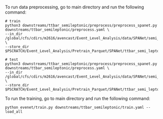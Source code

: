 
To run data preprocessing, go to main directory and run the following command:
```
# train
python3 downstreams/ttbar_semileptonic/preprocess/preprocess_spanet.py downstreams/ttbar_semileptonic/preprocess.yaml \
--in_dir /global/cfs/cdirs/m2616/avencast/Event_Level_Analysis/data/SPANet/semi_leptonic_ttbar/train \
--store_dir $PSCRATCH/Event_Level_Analysis/Pretrain_Parquet/SPANet/ttbar_semi_leptonic/train

# test
python3 downstreams/ttbar_semileptonic/preprocess/preprocess_spanet.py downstreams/ttbar_semileptonic/preprocess.yaml \
--in_dir /global/cfs/cdirs/m2616/avencast/Event_Level_Analysis/data/SPANet/semi_leptonic_ttbar/test \
--store_dir $PSCRATCH/Event_Level_Analysis/Pretrain_Parquet/SPANet/ttbar_semi_leptonic/test
```

To run the training, go to main directory and run the following command:
```
python evenet/train.py downstreams/ttbar_semileptonic/train.yaml --load_all
```